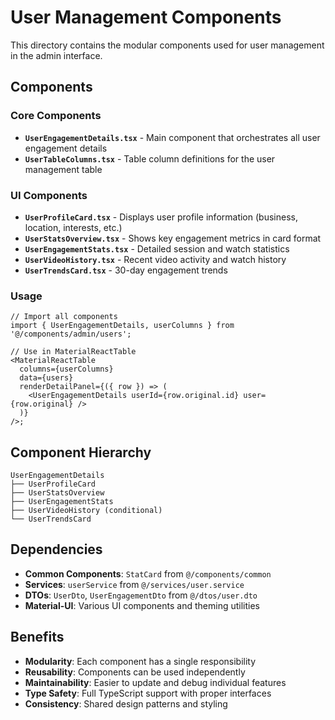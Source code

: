 # User Management Components

This directory contains the modular components used for user management in the admin interface.

## Components

### Core Components

- **`UserEngagementDetails.tsx`** - Main component that orchestrates all user engagement details
- **`UserTableColumns.tsx`** - Table column definitions for the user management table

### UI Components

- **`UserProfileCard.tsx`** - Displays user profile information (business, location, interests, etc.)
- **`UserStatsOverview.tsx`** - Shows key engagement metrics in card format
- **`UserEngagementStats.tsx`** - Detailed session and watch statistics
- **`UserVideoHistory.tsx`** - Recent video activity and watch history
- **`UserTrendsCard.tsx`** - 30-day engagement trends

### Usage

```tsx
// Import all components
import { UserEngagementDetails, userColumns } from '@/components/admin/users';

// Use in MaterialReactTable
<MaterialReactTable
  columns={userColumns}
  data={users}
  renderDetailPanel={({ row }) => (
    <UserEngagementDetails userId={row.original.id} user={row.original} />
  )}
/>;
```

## Component Hierarchy

```
UserEngagementDetails
├── UserProfileCard
├── UserStatsOverview
├── UserEngagementStats
├── UserVideoHistory (conditional)
└── UserTrendsCard
```

## Dependencies

- **Common Components**: `StatCard` from `@/components/common`
- **Services**: `userService` from `@/services/user.service`
- **DTOs**: `UserDto`, `UserEngagementDto` from `@/dtos/user.dto`
- **Material-UI**: Various UI components and theming utilities

## Benefits

- **Modularity**: Each component has a single responsibility
- **Reusability**: Components can be used independently
- **Maintainability**: Easier to update and debug individual features
- **Type Safety**: Full TypeScript support with proper interfaces
- **Consistency**: Shared design patterns and styling
